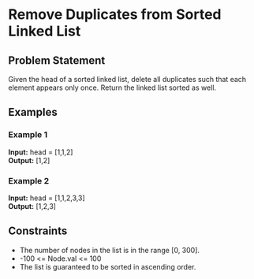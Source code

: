 # Remove Duplicates from Sorted Linked List

## Problem Statement

Given the head of a sorted linked list, delete all duplicates such that each element appears only once. Return the linked list sorted as well.

## Examples

### Example 1
**Input:** head = [1,1,2]  
**Output:** [1,2]

### Example 2
**Input:** head = [1,1,2,3,3]  
**Output:** [1,2,3]

## Constraints

- The number of nodes in the list is in the range [0, 300].
- -100 <= Node.val <= 100
- The list is guaranteed to be sorted in ascending order.
